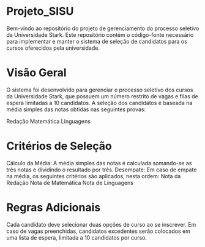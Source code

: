 # Projeto_SISU

Bem-vindo ao repositório do projeto de gerenciamento do processo seletivo da Universidade Stark. Este repositório contém o código-fonte necessário para implementar e manter o sistema de seleção de candidatos para os cursos oferecidos pela universidade.

# Visão Geral
O sistema foi desenvolvido para gerenciar o processo seletivo dos cursos da Universidade Stark, que possuem um número restrito de vagas e filas de espera limitadas a 10 candidatos. A seleção dos candidatos é baseada na média simples das notas obtidas nas seguintes provas:

Redação
Matemática
Linguagens

# Critérios de Seleção
Cálculo da Média: A média simples das notas é calculada somando-se as três notas e dividindo o resultado por três.
Desempate: Em caso de empate na média, os seguintes critérios são aplicados, nesta ordem:
Nota da Redação
Nota de Matemática
Nota de Linguagens

# Regras Adicionais
Cada candidato deve selecionar duas opções de curso ao se inscrever.
Em caso de vagas preenchidas, candidatos excedentes serão colocados em uma lista de espera, limitada a 10 candidatos por curso.

